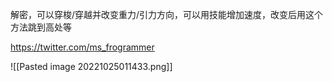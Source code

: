 解密，可以穿梭/穿越并改变重力/引力方向，可以用技能增加速度，改变后用这个方法跳到高处等

https://twitter.com/ms_frogrammer

![[Pasted image 20221025011433.png]]